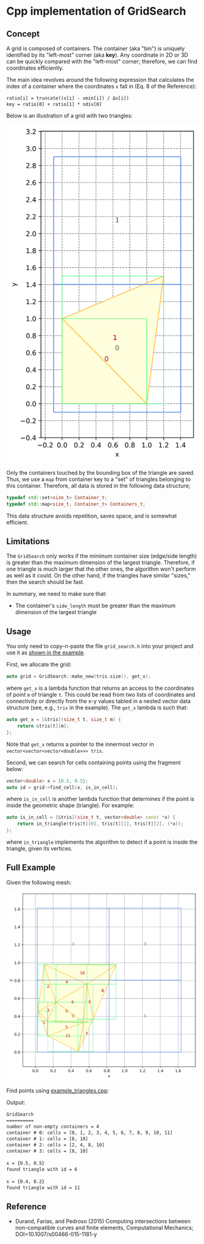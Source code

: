 # Cpp implementation of GridSearch

## Concept

A grid is composed of containers. The container (aka "bin") is uniquely identified by its "left-most" corner (aka **key**). Any coordinate in 2D or 3D can be quickly compared with the "left-most" corner; therefore, we can find coordinates efficiently.

The main idea revolves around the following expression that calculates the index of a container where the coordinates `x` fall in (Eq. 8 of the Reference):

```text
ratio[i] = truncate((x[i] - xmin[i]) / Δx[i])
key = ratio[0] + ratio[1] * ndiv[0] 
```

Below is an illustration of a grid with two triangles:

![example_grid_two_triangles](https://github.com/cpmech/cpp-grid-search/raw/main/example_grid_two_triangles.svg)

Only the containers touched by the bounding box of the triangle are saved. Thus, we use a `map` from container key to a "set" of triangles belonging to this container. Therefore, all data is stored in the following data structure;

```c++
typedef std::set<size_t> Container_t;
typedef std::map<size_t, Container_t> Containers_t;
```

This data structure avoids repetition, saves space, and is somewhat efficient.

## Limitations

The `GridSearch` only works if the minimum container size (edge/side length) is greater than the maximum dimension of the largest triangle. Therefore, if one triangle is much larger that the other ones, the algorithm won't perform as well as it could. On the other hand, if the triangles have similar "sizes," then the search should be fast.

In summary, we need to make sure that:

* The container's `side_length` must be greater than the maximum dimension of the largest triangle

## Usage

You only need to copy-n-paste the file `grid_search.h` into your project and use it as [shown in the example](https://github.com/cpmech/cpp-grid-search/blob/main/example_triangles.cpp).

First, we allocate the grid:

```c++
auto grid = GridSearch::make_new(tris.size(), get_x);
```

where `get_x` is a lambda function that returns an access to the coordinates of point `m` of triangle `t`. This could be read from two lists of coordinates and connectivity or directly from the x-y values tabled in a nested vector data structure (see, e.g., `tris` in the example). The `get_x` lambda is such that:

```c++
auto get_x = [&tris](size_t t, size_t m) {
    return &tris[t][m];
};
```

Note that `get_x` returns a pointer to the innermost vector in `vector<vector<vector<double>>> tris`.

Second, we can search for cells containing points using the fragment below:

```c++
vector<double> x = {0.5, 0.5};
auto id = grid->find_cell(x, is_in_cell);
```

where `is_in_cell` is another lambda function that determines if the point is inside the geometric shape (triangle). For example:

```c++
auto is_in_cell = [&tris](size_t t, vector<double> const *x) {
    return in_triangle(tris[t][0], tris[t][1], tris[t][2], (*x));
};
```

where `in_triangle` implements the algorithm to detect if a point is inside the triangle, given its vertices.

## Full Example

Given the following mesh:

![example_triangles](https://github.com/cpmech/cpp-grid-search/raw/main/example_triangles.svg)

Find points using [example_triangles.cpp](https://github.com/cpmech/cpp-grid-search/blob/main/example_triangles.cpp):

Output:

```text
GridSearch
==========
number of non-empty containers = 4
container # 0: cells = [0, 1, 2, 3, 4, 5, 6, 7, 8, 9, 10, 11]
container # 1: cells = [8, 10]
container # 2: cells = [2, 4, 8, 10]
container # 3: cells = [8, 10]

x = {0.5, 0.5}
found triangle with id = 6

x = {0.4, 0.2}
found triangle with id = 11
```

## Reference

* Durand, Farias, and Pedroso (2015) Computing intersections between
  non-compatible curves and finite elements, Computational Mechanics;
  DOI=10.1007/s00466-015-1181-y
